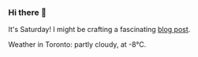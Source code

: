 ### Hi there :wave:

It's Saturday! I might be crafting a fascinating [blog post](https://www.benjaminwuethrich.dev).

Weather in Toronto: partly cloudy, at -8°C.
